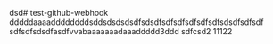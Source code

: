 dsd# test-github-webhook
dddddaaaaddddddddsddsdsdsdsdfsdsdfsdfsdfsdfsdfsdfsdsdfsdfsdf
sdfsdfsdsdfasdfvvabaaaaaaadaaaddddd3ddd
sdfcsd2
11122
